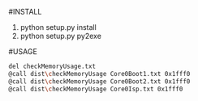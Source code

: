 #INSTALL
1. python setup.py install
2. python setup.py py2exe

#USAGE
```sh
del checkMemoryUsage.txt
@call dist\checkMemoryUsage Core0Boot1.txt 0x1fff0
@call dist\checkMemoryUsage Core0Boot2.txt 0x1fff0
@call dist\checkMemoryUsage Core0Isp.txt 0x1fff0
```